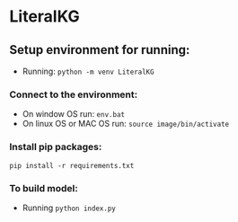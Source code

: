 # LiteralKG

## Setup environment for running:

- Running: `python -m venv LiteralKG`

### Connect to the environment:

- On window OS run: `env.bat`
- On linux OS or MAC OS run: `source image/bin/activate`

### Install pip packages:

`pip install -r requirements.txt`

### To build model:

- Running `python index.py`
